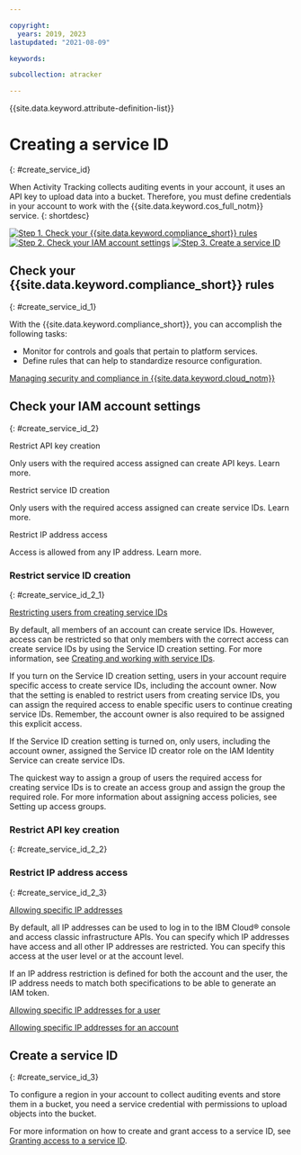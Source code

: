 ```yaml
---

copyright:
  years: 2019, 2023
lastupdated: "2021-08-09"

keywords:

subcollection: atracker

---
```


{{site.data.keyword.attribute-definition-list}}



# Creating a service ID
{: #create_service_id}



When Activity Tracking collects auditing events in your account, it uses an API key to upload data into a bucket. Therefore, you must define credentials in your account to work with the {{site.data.keyword.cos_full_notm}} service.
{: shortdesc}


[![Step 1. Check your {{site.data.keyword.compliance_short}} rules](../images/create_service_id_1.svg)](#getting-started-step3_1) [![Step 2. Check your IAM account settings](../images/create_service_id_2.svg)](#getting-started-step3_2) [![Step 3. Create a service ID](../images/create_service_id_3.svg)](#getting-started-step3_3)

## Check your {{site.data.keyword.compliance_short}} rules
{: #create_service_id_1}


With the {{site.data.keyword.compliance_short}}, you can accomplish the following tasks:

* Monitor for controls and goals that pertain to platform services.
* Define rules that can help to standardize resource configuration.

[Managing security and compliance in {{site.data.keyword.cloud_notm}}](/docs/overview?topic=overview-manage-security-compliance)



## Check your IAM account settings
{: #create_service_id_2}

Restrict API key creation

Only users with the required access assigned can create API keys. Learn more.

Restrict service ID creation

Only users with the required access assigned can create service IDs. Learn more.

Restrict IP address access

Access is allowed from any IP address. Learn more.


### Restrict service ID creation
{: #create_service_id_2_1}

[Restricting users from creating service IDs](/docs/account?topic=account-restrict-service-id-create)


By default, all members of an account can create service IDs. However, access can be restricted so that only members with the correct access can create service IDs by using the Service ID creation setting. For more information, see [Creating and working with service IDs](/docs/account?topic=account-serviceids).

If you turn on the Service ID creation setting, users in your account require specific access to create service IDs, including the account owner.
Now that the setting is enabled to restrict users from creating service IDs, you can assign the required access to enable specific users to continue creating service IDs. Remember, the account owner is also required to be assigned this explicit access.


If the Service ID creation setting is turned on, only users, including the account owner, assigned the Service ID creator role on the IAM Identity Service can create service IDs.

The quickest way to assign a group of users the required access for creating service IDs is to create an access group and assign the group the required role. For more information about assigning access policies, see Setting up access groups.

### Restrict API key creation
{: #create_service_id_2_2}



### Restrict IP address access
{: #create_service_id_2_3}

[Allowing specific IP addresses](/docs/account?topic=account-ips)

By default, all IP addresses can be used to log in to the IBM Cloud® console and access classic infrastructure APIs. You can specify which IP addresses have access and all other IP addresses are restricted. You can specify this access at the user level or at the account level.

If an IP address restriction is defined for both the account and the user, the IP address needs to match both specifications to be able to generate an IAM token.

[Allowing specific IP addresses for a user](/docs/account?topic=account-ips#ips_user)

[Allowing specific IP addresses for an account](/docs/account?topic=account-ips#ips_account)



## Create a service ID
{: #create_service_id_3}

To configure a region in your account to collect auditing events and store them in a bucket, you need a service credential with permissions to upload objects into the bucket.

For more information on how to create and grant access to a service ID, see [Granting access to a service ID](/docs/cloud-object-storage?topic=cloud-object-storage-iam-bucket-permissions#iam-service-id).
